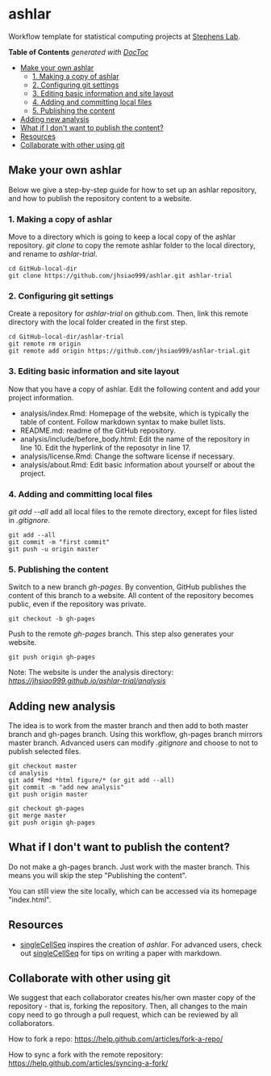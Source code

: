 # ashlar

Workflow template for statistical computing projects at [Stephens Lab](http://stephenslab.uchicago.edu/). 

<!-- START doctoc generated TOC please keep comment here to allow auto update -->
<!-- DON'T EDIT THIS SECTION, INSTEAD RE-RUN doctoc TO UPDATE -->
**Table of Contents**  *generated with [DocToc](https://github.com/thlorenz/doctoc)*

- [Make your own ashlar](#make-your-own-ashlar)
  - [1. Making a copy of ashlar](#1-making-a-copy-of-ashlar)
  - [2. Configuring git settings](#2-configuring-git-settings)
  - [3. Editing basic information and site layout](#3-editing-basic-information-and-site-layout)
  - [4. Adding and committing local files](#4-adding-and-committing-local-files)
  - [5. Publishing the content](#5-publishing-the-content)
- [Adding new analysis](#adding-new-analysis)
- [What if I don't want to publish the content?](#what-if-i-dont-want-to-publish-the-content)
- [Resources](#resources)
- [Collaborate with other using git](#collaborate-with-other-using-git)

<!-- END doctoc generated TOC please keep comment here to allow auto update -->



## Make your own ashlar

Below we give a step-by-step guide for how to set up an ashlar repository, 
and how to publish the repository content to a website.

### 1. Making a copy of ashlar

Move to a directory which is going to keep a local copy of the ashlar repository. 
*git clone* to copy the remote ashlar folder to the local directory, and rename to
*ashlar-trial*.

```
cd GitHub-local-dir
git clone https://github.com/jhsiao999/ashlar.git ashlar-trial
```

### 2. Configuring git settings

Create a repository for *ashlar-trial* on github.com. Then, link this remote 
directory with the local folder created in the first step.

```
cd GitHub-local-dir/ashlar-trial
git remote rm origin
git remote add origin https://github.com/jhsiao999/ashlar-trial.git
```

### 3. Editing basic information and site layout

Now that you have a copy of ashlar. Edit the following content and add your project information.

* analysis/index.Rmd: Homepage of the website, which is typically the table of content. Follow markdown syntax to make bullet lists.
* README.md: readme of the GitHub repository. 
* analysis/include/before_body.html: Edit the name of the repository in line 10. 
Edit the hyperlink of the reposotyr in line 17.
* analysis/license.Rmd: Change the software license if necessary.
* analysis/about.Rmd: Edit basic information about yourself or about the project.
 
### 4. Adding and committing local files

*git add --all* add all local files to the remote directory, except for files listed in *.gitignore*.

```
git add --all
git commit -m "first commit"
git push -u origin master
```

### 5. Publishing the content

Switch to a new branch *gh-pages*. By convention, GitHub publishes the content 
of this branch to a website. All content of the repository becomes public, even 
if the repository was private.

```
git checkout -b gh-pages 
```

Push to the remote *gh-pages* branch. This step also generates your website.

```
git push origin gh-pages
```

Note: The website is under the analysis directory:
*https://jhsiao999.github.io/ashlar-trial/analysis*


## Adding new analysis

The idea is to work from the master branch and then add to both master branch and gh-pages branch.
Using this workflow, gh-pages branch mirrors master branch. Advanced users can modify *.gitignore* 
and choose to not to publish selected files.

```
git checkout master
cd analysis
git add *Rmd *html figure/* (or git add --all)
git commit -m "add new analysis"
git push origin master

git checkout gh-pages
git merge master
git push origin gh-pages
```


## What if I don't want to publish the content?

Do not make a gh-pages branch. Just work with the master branch. This means you will
skip the step "Publishing the content". 

You can still view the site locally, which can be accessed via its
homepage "index.html".


## Resources 

* [singleCellSeq][singleCellSeq] inspires the creation of *ashlar*. For advanced users,
check out [singleCellSeq][singleCellSeq] for tips on writing a paper with markdown.


[singleCellSeq]: https://github.com/jdblischak/singleCellSeq
[site]: http://jhsiao999.github.io/ashlar/analysis
[contrib]: https://github.com/jdblischak/singleCellSeq/blob/master/CONTRIBUTING.md


## Collaborate with other using git

We suggest that each collaborator creates his/her own master copy of the repository - 
that is, forking the repository. Then, all changes to the main copy need to go through
a pull request, which can be reviewed by all collaborators.

How to fork a repo: https://help.github.com/articles/fork-a-repo/

How to sync a fork with the remote repository: https://help.github.com/articles/syncing-a-fork/









